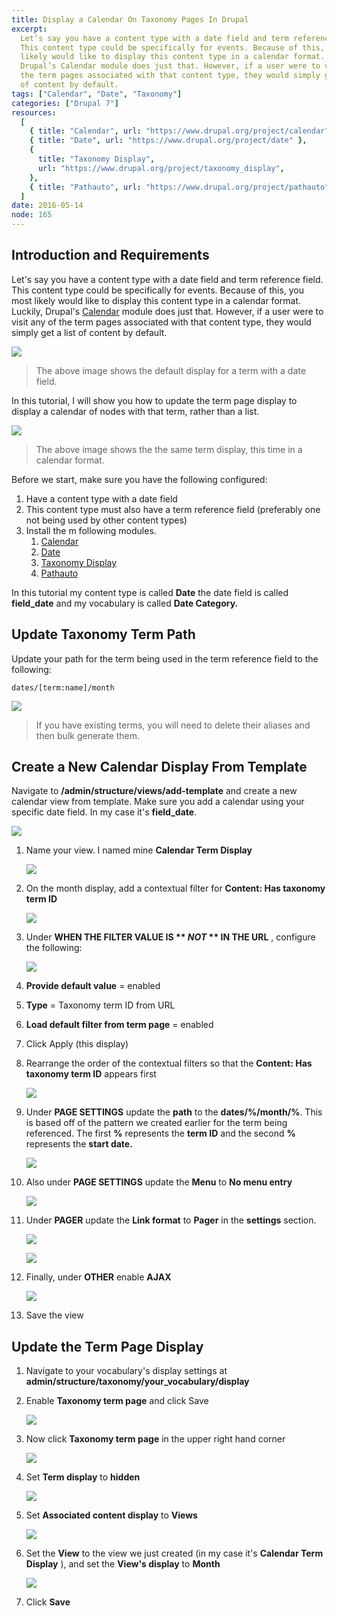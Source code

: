 ```yaml
---
title: Display a Calendar On Taxonomy Pages In Drupal
excerpt:
  Let’s say you have a content type with a date field and term reference field.
  This content type could be specifically for events. Because of this, you most
  likely would like to display this content type in a calendar format. Luckily,
  Drupal’s Calendar module does just that. However, if a user were to visit any of
  the term pages associated with that content type, they would simply get a list
  of content by default.
tags: ["Calendar", "Date", "Taxonomy"]
categories: ["Drupal 7"]
resources:
  [
    { title: "Calendar", url: "https://www.drupal.org/project/calendar" },
    { title: "Date", url: "https://www.drupal.org/project/date" },
    {
      title: "Taxonomy Display",
      url: "https://www.drupal.org/project/taxonomy_display",
    },
    { title: "Pathauto", url: "https://www.drupal.org/project/pathauto" },
  ]
date: 2016-05-14
node: 165
---
```


## Introduction and Requirements

Let's say you have a content type with a date field and term reference field. This content type could be specifically for events. Because of this, you most likely would like to display this content type in a calendar format. Luckily, Drupal's [Calendar](https://www.drupal.org/project/calendar) module does just that. However, if a user were to visit any of the term pages associated with that content type, they would simply get a list of content by default.

![](/assets/images/posts/display-calendar-taxonomy-pages-drupal/fin-1.png)

> The above image shows the default display for a term with a date field.

In this tutorial, I will show you how to update the term page display to display a calendar of nodes with that term, rather than a list.

![](/assets/images/posts/display-calendar-taxonomy-pages-drupal/fin-2.png)

> The above image shows the the same term display, this time in a calendar format.

Before we start, make sure you have the following configured:

1. Have a content type with a date field
2. This content type must also have a term reference field (preferably one not being used by other content types)
3. Install the m following modules.
   1. [Calendar](http://www.drupal.org/project/calendar)
   1. [Date](https://www.drupal.org/project/date)
   1. [Taxonomy Display](https://www.drupal.org/project/taxonomy_display)
   1. [Pathauto](https://www.drupal.org/project/pathauto)

In this tutorial my content type is called **Date** the date field is called **field_date** and my vocabulary is called **Date Category.**

## Update Taxonomy Term Path

Update your path for the term being used in the term reference field to the following:

    dates/[term:name]/month

![](/assets/images/posts/display-calendar-taxonomy-pages-drupal/2.1.png)

> If you have existing terms, you will need to delete their aliases and then bulk generate them.

## Create a New Calendar Display From Template

Navigate to **/admin/structure/views/add-template** and create a new calendar view from template. Make sure you add a calendar using your specific date field. In my case it's **field_date**.

![](/assets/images/posts/display-calendar-taxonomy-pages-drupal/3.1.png)

1. Name your view. I named mine **Calendar Term Display**

   ![](/assets/images/posts/display-calendar-taxonomy-pages-drupal/3.2.png)

2. On the month display, add a contextual filter for **Content: Has taxonomy term ID**

   ![](/assets/images/posts/display-calendar-taxonomy-pages-drupal/3.3.png)

3. Under **WHEN THE FILTER VALUE IS ** _NOT_ ** IN THE URL** , configure the following:

   ![](/assets/images/posts/display-calendar-taxonomy-pages-drupal/3.4.png)

4. **Provide default value** = enabled
5. **Type** = Taxonomy term ID from URL
6. **Load default filter from term page** = enabled
7. Click Apply (this display)
8. Rearrange the order of the contextual filters so that the **Content: Has taxonomy term ID** appears first​

   ![](/assets/images/posts/display-calendar-taxonomy-pages-drupal/3.6.png)

9. Under **PAGE SETTINGS** update the **path** to the **dates/%/month/%**. This is based off of the pattern we created earlier for the term being referenced. The first **%** represents the **term ID** and the second **%** represents the **start date.**

   ![](/assets/images/posts/display-calendar-taxonomy-pages-drupal/3.7.png)

10. Also under **PAGE SETTINGS** update the **Menu** to **No menu entry**

    ![](/assets/images/posts/display-calendar-taxonomy-pages-drupal/1.png)

11. Under **PAGER** update the **Link format** to **Pager** in the **settings** section.

    ![](/assets/images/posts/display-calendar-taxonomy-pages-drupal/2.png)

    ![](/assets/images/posts/display-calendar-taxonomy-pages-drupal/3.png)

12. Finally, under **OTHER** enable **AJAX**

    ![](/assets/images/posts/display-calendar-taxonomy-pages-drupal/4.png)

13. Save the view

## Update the Term Page Display

1. Navigate to your vocabulary's display settings at **admin/structure/taxonomy/your_vocabulary/display**
2. Enable **Taxonomy term page** and click Save

   ![](/assets/images/posts/display-calendar-taxonomy-pages-drupal/4.1.png)

3. Now click **Taxonomy term page** in the upper right hand corner

   ![](/assets/images/posts/display-calendar-taxonomy-pages-drupal/4.2.png)

4. Set **Term display** to **hidden**

   ![](/assets/images/posts/display-calendar-taxonomy-pages-drupal/4.3.png)

5. Set **Associated content display** to **Views**

   ![](/assets/images/posts/display-calendar-taxonomy-pages-drupal/4.4.png)

6. Set the **View** to the view we just created (in my case it's **Calendar Term Display** ), and set the **View's display** to **Month**

   ![](/assets/images/posts/display-calendar-taxonomy-pages-drupal/4.5.png)

7. Click **Save**

